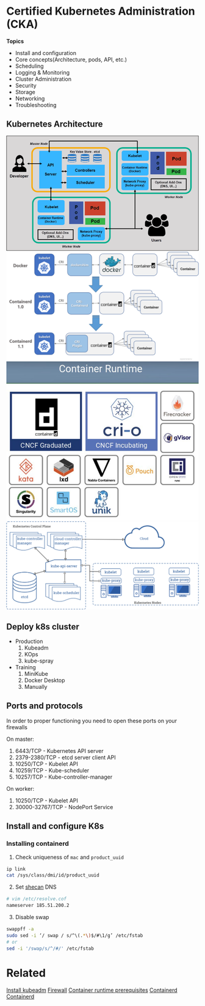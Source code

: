 # Certified Kubernetes Administration (CKA)

**Topics**
* Install and configuration
* Core concepts(Architecture, pods, API, etc.)
* Scheduling
* Logging & Monitoring
* Cluster Administration
* Security
* Storage
* Networking
* Troubleshooting

## Kubernetes Architecture
![Kubernetes-Architecture](./assets/Kubernetes-Architecture-1.png)
![Containerd_version](./assets/Containerd_version.png)
![Container runtimes](./assets/container_runtime.jpeg)
![components-of-kubernetes.png](./assets/components-of-kubernetes.png)

## Deploy k8s cluster
* Production
	1. Kubeadm
	1. KOps
	1. kube-spray
* Training
	1. MiniKube
	1. Docker Desktop
	1. Manually

## Ports and protocols
In order to proper functioning you need to open these ports on your
firewalls

On master:
1. 6443/TCP - Kubernetes API server
1. 2379-2380/TCP - etcd server client API
1. 10250/TCP - Kubelet API
1. 10259/TCP - Kube-scheduler
1. 10257/TCP - Kube-controller-manager

On worker:
1. 10250/TCP - Kubelet API
1. 30000-32767/TCP - NodePort Service

## Install and configure K8s
### Installing containerd
1. Check uniqueness of ```mac``` and ```product_uuid```
```bash
ip link
cat /sys/class/dmi/id/product_uuid
```
2. Set [shecan](https://shecan.ir) DNS
```bash
# vim /etc/resolve.cof
nameserver 185.51.200.2
```
3. Disable swap
```bash
swappff -a
sudo sed -i ‘/ swap / s/^\(.*\)$/#\1/g’ /etc/fstab
# or
sed -i '/swap/s/^/#/' /etc/fstab
```




# Related

[Install kubeadm]( https://kubernetes.io/docs/setup/production-environment/tools/kubeadm/install-kubeadm/)
[Firewall](https://kubernetes.io/docs/reference/ports-and-protocols/)
[Container runtime prerequisites](https://kubernetes.io/docs/setup/production-environment/container-runtimes/)
[Containerd](https://github.com/containerd/containerd/blob/main/docs/getting-started.md)
[Containerd](https://kubernetes.io/docs/setup/production-environment/container-runtimes/#containerd)

